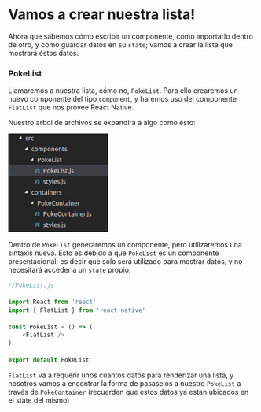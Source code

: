 # Vamos a crear nuestra lista!

Ahora que sabemos cómo escribir un componente, como importarlo dentro de otro, y como guardar datos en su `state`; vamos a crear la lista que mostrará éstos datos.

### PokeList

Llamaremos a nuestra lista, cómo no, `PokeList`. Para ello crearemos un nuevo componente del tipo `component`, y haremos uso del componente `FlatList` que nos provee React Native.

Nuestro arbol de archivos se expandirá a algo como ésto:

![](/assets/tree-4.png)

Dentro de `PokeList` generaremos un componente, pero utilizaremos una sintaxis nueva. Esto es debido a que `PokeList` es un componente presentacional; es decir que solo será utilizado para mostrar datos, y no necesitará acceder a un `state` propio.

```js
//PokeList.js

import React from 'react'
import { FlatList } from 'react-native'

const PokeList = () => (
    <FlatList />
)

export default PokeList
```

`FlatList` va a requerir unos cuantos datos para renderizar una lista, y nosotros vamos a encontrar la forma de pasaselos a nuestro `PokeList` a través de `PokeContainer` \(recuerden que estos datos ya estan ubicados en el state del mismo\)

